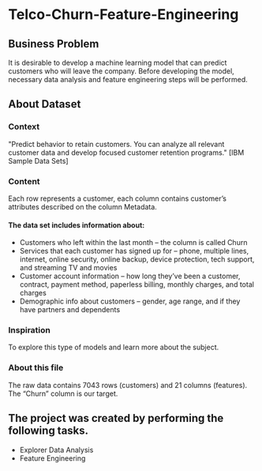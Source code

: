 # Telco-Churn-Feature-Engineering

## Business Problem
It is desirable to develop a machine learning model that can predict customers who will leave the company. Before developing the model, necessary data analysis and feature engineering steps will be performed.

## About Dataset
### Context
"Predict behavior to retain customers. You can analyze all relevant customer data and develop focused customer retention programs." [IBM Sample Data Sets]

### Content
Each row represents a customer, each column contains customer’s attributes described on the column Metadata.

#### The data set includes information about:
- Customers who left within the last month – the column is called Churn
- Services that each customer has signed up for – phone, multiple lines, internet, online security, online backup, device protection, tech support, and streaming TV and movies
- Customer account information – how long they’ve been a customer, contract, payment method, paperless billing, monthly charges, and total charges
- Demographic info about customers – gender, age range, and if they have partners and dependents
### Inspiration
To explore this type of models and learn more about the subject.

### About this file
The raw data contains 7043 rows (customers) and 21 columns (features).
The “Churn” column is our target.


## The project was created by performing the following tasks.

- Explorer Data Analysis
- Feature Engineering

